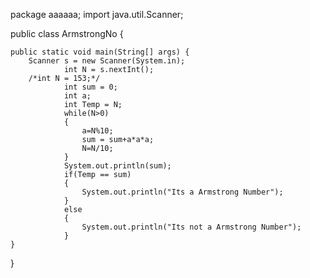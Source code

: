 package aaaaaa;
import java.util.Scanner;

public class ArmstrongNo {

	public static void main(String[] args) {
		Scanner s = new Scanner(System.in);
				int N = s.nextInt();
		/*int N = 153;*/
				int sum = 0;
				int a;
				int Temp = N;
				while(N>0)
				{
					a=N%10;
					sum = sum+a*a*a;	
					N=N/10;
				}
				System.out.println(sum);
				if(Temp == sum)
				{
					System.out.println("Its a Armstrong Number");
				}
				else
				{
					System.out.println("Its not a Armstrong Number");
				}
	}
	

}
